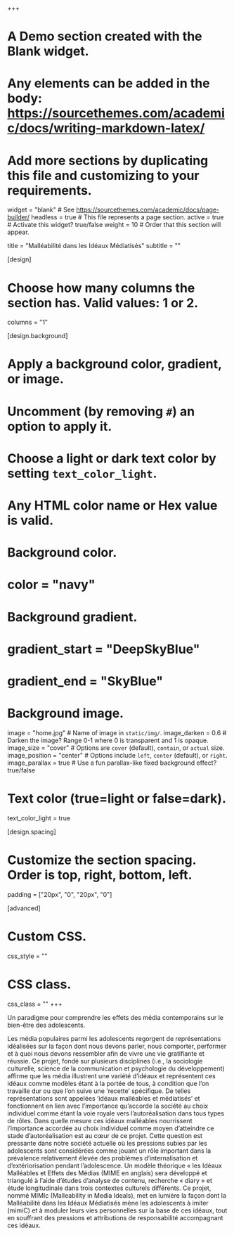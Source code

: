 +++
# A Demo section created with the Blank widget.
# Any elements can be added in the body: https://sourcethemes.com/academic/docs/writing-markdown-latex/
# Add more sections by duplicating this file and customizing to your requirements.

widget = "blank"  # See https://sourcethemes.com/academic/docs/page-builder/
headless = true  # This file represents a page section.
active = true  # Activate this widget? true/false
weight = 10  # Order that this section will appear.

title = "Malléabilité dans les Idéaux Médiatisés"
subtitle = ""

[design]
  # Choose how many columns the section has. Valid values: 1 or 2.
  columns = "1"

[design.background]
  # Apply a background color, gradient, or image.
  #   Uncomment (by removing `#`) an option to apply it.
  #   Choose a light or dark text color by setting `text_color_light`.
  #   Any HTML color name or Hex value is valid.

  # Background color.
  # color = "navy"
  
  # Background gradient.
  # gradient_start = "DeepSkyBlue"
  # gradient_end = "SkyBlue"
  
  # Background image.
  image = "home.jpg"  # Name of image in `static/img/`.
  image_darken = 0.6  # Darken the image? Range 0-1 where 0 is transparent and 1 is opaque.
  image_size = "cover"  #  Options are `cover` (default), `contain`, or `actual` size.
  image_position = "center"  # Options include `left`, `center` (default), or `right`.
  image_parallax = true  # Use a fun parallax-like fixed background effect? true/false

  # Text color (true=light or false=dark).
  text_color_light = true

[design.spacing]
  # Customize the section spacing. Order is top, right, bottom, left.
  padding = ["20px", "0", "20px", "0"]

[advanced]
 # Custom CSS. 
 css_style = ""
 
 # CSS class.
 css_class = ""
+++

Un paradigme pour comprendre les effets des média contemporains sur le bien-être des adolescents.

Les média populaires parmi les adolescents regorgent de représentations idéalisées sur la façon dont nous devons parler, nous comporter, performer et à quoi nous devons ressembler afin de vivre une vie gratifiante et réussie. Ce projet, fondé sur plusieurs disciplines (i.e., la sociologie culturelle, science de la communication et psychologie du développement) affirme que les média illustrent une variété d’idéaux et représentent ces idéaux comme modèles étant à la portée de tous, à condition que l’on travaille dur ou que l’on suive une ‘recette’ spécifique. De telles représentations sont appelées ‘idéaux malléables et médiatisés’ et fonctionnent en lien avec l’importance qu’accorde la société au choix individuel comme étant la voie royale vers l’autoréalisation dans tous types de rôles. Dans quelle mesure ces idéaux malléables nourrissent l’importance accordée au choix individuel comme moyen d’atteindre ce stade d’autoréalisation est au cœur de ce projet. Cette question est pressante dans notre société actuelle où les pressions subies par les adolescents sont considérées comme jouant un rôle important dans la prévalence relativement élevée des problèmes d’internalisation et d’extériorisation pendant l’adolescence. Un modèle théorique « les Idéaux Malléables et Effets des Médias (MIME en anglais) sera développé et triangulé à l’aide d’études d’analyse de contenu, recherche « diary » et étude longitudinale dans trois contextes culturels différents. Ce projet, nommé MIMIc (Malleability in Media Ideals), met en lumière la façon dont la Malléabilité dans les Idéaux Médiatisés mène les adolescents à imiter (mimiC) et à moduler leurs vies personnelles sur la base de ces idéaux, tout en souffrant des pressions et attributions de responsabilité accompagnant ces idéaux.

